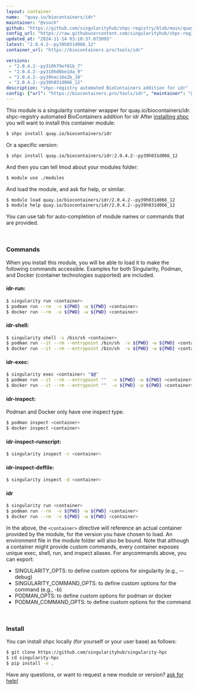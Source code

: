 ```yaml
---
layout: container
name:  "quay.io/biocontainers/idr"
maintainer: "@vsoch"
github: "https://github.com/singularityhub/shpc-registry/blob/main/quay.io/biocontainers/idr/container.yaml"
config_url: "https://raw.githubusercontent.com/singularityhub/shpc-registry/main/quay.io/biocontainers/idr/container.yaml"
updated_at: "2024-11-14 03:18:37.073093"
latest: "2.0.4.2--py39h031d066_12"
container_url: "https://biocontainers.pro/tools/idr"

versions:
 - "2.0.4.2--py310h79ef01b_7"
 - "2.0.4.2--py310hd6be1da_9"
 - "2.0.4.2--py39hec16e2b_10"
 - "2.0.4.2--py39h031d066_12"
description: "shpc-registry automated BioContainers addition for idr"
config: {"url": "https://biocontainers.pro/tools/idr", "maintainer": "@vsoch", "description": "shpc-registry automated BioContainers addition for idr", "latest": {"2.0.4.2--py39h031d066_12": "sha256:d6fb2a7eb69bb236278562d08fcd0b62bfbe2e887d330111c6aea1e42cb26caa"}, "tags": {"2.0.4.2--py310h79ef01b_7": "sha256:da07c884c7b8debefb1422a91c63a45647a029dd8e7b0674578d36bc5f03f5f9", "2.0.4.2--py310hd6be1da_9": "sha256:06d16c46e2ffb311eadb4ec7b6dd572a472b61ff0d7e851cfb00a5d124d4d306", "2.0.4.2--py39hec16e2b_10": "sha256:dda3970b287259f6de70d18b6c24f11eab3efdf0207175334e0c19b0f5df374f", "2.0.4.2--py39h031d066_12": "sha256:d6fb2a7eb69bb236278562d08fcd0b62bfbe2e887d330111c6aea1e42cb26caa"}, "docker": "quay.io/biocontainers/idr"}
---
```


This module is a singularity container wrapper for quay.io/biocontainers/idr.
shpc-registry automated BioContainers addition for idr
After [installing shpc](#install) you will want to install this container module:


```bash
$ shpc install quay.io/biocontainers/idr
```

Or a specific version:

```bash
$ shpc install quay.io/biocontainers/idr:2.0.4.2--py39h031d066_12
```

And then you can tell lmod about your modules folder:

```bash
$ module use ./modules
```

And load the module, and ask for help, or similar.

```bash
$ module load quay.io/biocontainers/idr/2.0.4.2--py39h031d066_12
$ module help quay.io/biocontainers/idr/2.0.4.2--py39h031d066_12
```

You can use tab for auto-completion of module names or commands that are provided.

<br>

### Commands

When you install this module, you will be able to load it to make the following commands accessible.
Examples for both Singularity, Podman, and Docker (container technologies supported) are included.

#### idr-run:

```bash
$ singularity run <container>
$ podman run --rm  -v ${PWD} -w ${PWD} <container>
$ docker run --rm  -v ${PWD} -w ${PWD} <container>
```

#### idr-shell:

```bash
$ singularity shell -s /bin/sh <container>
$ podman run --it --rm --entrypoint /bin/sh  -v ${PWD} -w ${PWD} <container>
$ docker run --it --rm --entrypoint /bin/sh  -v ${PWD} -w ${PWD} <container>
```

#### idr-exec:

```bash
$ singularity exec <container> "$@"
$ podman run --it --rm --entrypoint ""  -v ${PWD} -w ${PWD} <container> "$@"
$ docker run --it --rm --entrypoint ""  -v ${PWD} -w ${PWD} <container> "$@"
```

#### idr-inspect:

Podman and Docker only have one inspect type.

```bash
$ podman inspect <container>
$ docker inspect <container>
```

#### idr-inspect-runscript:

```bash
$ singularity inspect -r <container>
```

#### idr-inspect-deffile:

```bash
$ singularity inspect -d <container>
```



#### idr

```bash
$ singularity run <container>
$ podman run --rm  -v ${PWD} -w ${PWD} <container>
$ docker run --rm  -v ${PWD} -w ${PWD} <container>
```


In the above, the `<container>` directive will reference an actual container provided
by the module, for the version you have chosen to load. An environment file in the
module folder will also be bound. Note that although a container
might provide custom commands, every container exposes unique exec, shell, run, and
inspect aliases. For anycommands above, you can export:

 - SINGULARITY_OPTS: to define custom options for singularity (e.g., --debug)
 - SINGULARITY_COMMAND_OPTS: to define custom options for the command (e.g., -b)
 - PODMAN_OPTS: to define custom options for podman or docker
 - PODMAN_COMMAND_OPTS: to define custom options for the command

<br>

### Install

You can install shpc locally (for yourself or your user base) as follows:

```bash
$ git clone https://github.com/singularityhub/singularity-hpc
$ cd singularity-hpc
$ pip install -e .
```

Have any questions, or want to request a new module or version? [ask for help!](https://github.com/singularityhub/singularity-hpc/issues)